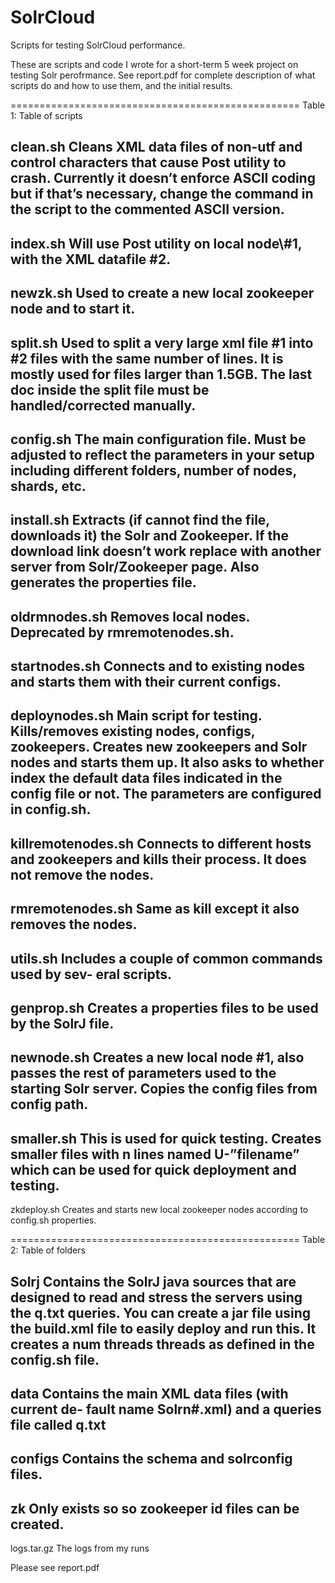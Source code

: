 SolrCloud
=========

Scripts for testing SolrCloud performance. 

These are scripts and code I wrote for a short-term 5 week project on testing Solr perofrmance. See report.pdf for complete description of what scripts do and how to use them, and the initial results.


==================================================
Table 1: Table of scripts

clean.sh	Cleans XML data files of non-utf and control characters that cause Post utility to crash. Currently it doesn’t enforce ASCII coding but if that’s necessary, change the command in the script to the commented ASCII version.
--------------------------------------------------
index.sh	Will use Post utility on local node\\#1, with the XML datafile \#2.
--------------------------------------------------
newzk.sh	Used to create a new local zookeeper node and to start it.
--------------------------------------------------
split.sh	Used to split a very large xml file \#1 into \#2 files with the same number of lines. It is mostly used for files larger than 1.5GB. The last doc inside the split file must be handled/corrected manually.
--------------------------------------------------
config.sh	The main configuration file.  Must be adjusted to reflect the parameters in your setup including different folders, number of nodes, shards, etc.
--------------------------------------------------
install.sh	Extracts (if cannot find the file, downloads it) the Solr and Zookeeper. If the download link doesn’t work replace with another server from Solr/Zookeeper page. Also generates the properties file.
--------------------------------------------------
oldrmnodes.sh	Removes local nodes.	Deprecated  by  rmremotenodes.sh.
--------------------------------------------------
startnodes.sh	Connects and to existing nodes and starts them with their current configs.
--------------------------------------------------
deploynodes.sh	Main script for testing. Kills/removes existing nodes, configs, zookeepers. Creates new zookeepers and Solr nodes and starts them up. It also asks to whether index the default data files indicated in the config file or not. The parameters are configured in config.sh.
--------------------------------------------------
killremotenodes.sh	Connects to different hosts and zookeepers and kills their process. It does not remove the nodes.
--------------------------------------------------
rmremotenodes.sh	Same as kill except it also removes the nodes.
--------------------------------------------------
utils.sh	Includes a couple of common commands used by sev- eral scripts.
--------------------------------------------------
genprop.sh	Creates a properties files to be used by the SolrJ file.
--------------------------------------------------
newnode.sh	Creates a new local node \#1, also passes the rest of parameters used to the starting Solr server.  Copies the config files from config path.
--------------------------------------------------
smaller.sh	This is used for quick testing.  Creates smaller files with n lines named U-”filename” which can be used for quick deployment and testing.
--------------------------------------------------
zkdeploy.sh	Creates and starts new local zookeeper nodes according to config.sh properties.

==================================================
Table 2: Table of folders

Solrj	Contains the SolrJ java sources that are designed to read and stress the servers using the q.txt queries. You can create a jar file using the build.xml file to easily deploy and run this. It creates a num threads threads as defined in the config.sh file.
--------------------------------------------------
data	Contains the main XML data files (with current de- fault name Solrn\#.xml) and a queries file called q.txt
--------------------------------------------------
configs	Contains the schema and solrconfig files.
--------------------------------------------------
zk	Only exists so so zookeeper id files can be created.
--------------------------------------------------
logs.tar.gz	The logs from my runs






Please see report.pdf